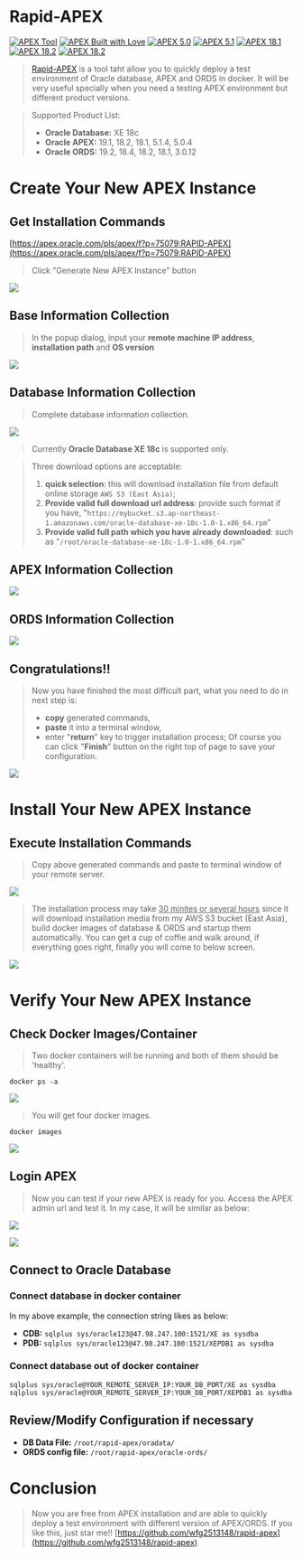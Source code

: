# Rapid-APEX
[![APEX Tool](https://cdn.rawgit.com/Dani3lSun/apex-github-badges/b7e95341/badges/apex-tool-badge.svg)](<LINK>) [![APEX Built with Love](https://cdn.rawgit.com/Dani3lSun/apex-github-badges/7919f913/badges/apex-love-badge.svg)](<LINK>) [![APEX 5.0](https://cdn.rawgit.com/Dani3lSun/apex-github-badges/88f0a6ed/badges/apex-5_0-badge.svg)](<LINK>) [![APEX 5.1](https://cdn.rawgit.com/Dani3lSun/apex-github-badges/88f0a6ed/badges/apex-5_1-badge.svg)](<LINK>) [![APEX 18.1](https://cdn.rawgit.com/Dani3lSun/apex-github-badges/2fee47b7/badges/apex-18_1-badge.svg)](<LINK>) [![APEX 18.2](https://cdn.rawgit.com/Dani3lSun/apex-github-badges/2fee47b7/badges/apex-18_2-badge.svg)](<LINK>) [![APEX 18.2](https://oracle-apex-bucket.s3-ap-northeast-1.amazonaws.com/apex-badges/APEX-19.1-blue.svg)](<LINK>) 



> [Rapid-APEX](https://apex.oracle.com/pls/apex/f?p=75079:RAPID-APEX) is a tool taht allow you to quickly deploy a test environment of Oracle database, APEX and ORDS in docker. It will be very useful specially when you need a testing APEX environment but different product versions. 

> Supported Product List:
> - **Oracle Database:** XE 18c
> - **Oracle APEX:** 19.1, 18.2, 18.1, 5.1.4, 5.0.4
> - **Oracle ORDS:** 19.2, 18.4, 18.2, 18.1, 3.0.12


# Create Your New APEX Instance

## Get Installation Commands

[https://apex.oracle.com/pls/apex/f?p=75079:RAPID-APEX](https://apex.oracle.com/pls/apex/f?p=75079:RAPID-APEX)

> Click "Generate New APEX Instance" button

![](https://wangfanggang.oss-cn-shanghai.aliyuncs.com/images/20190926221241.png)

## Base Information Collection

> In the popup dialog, input your **remote machine IP address**, **installation path** and **OS version**

![](https://wangfanggang.oss-cn-shanghai.aliyuncs.com/images/20190926222346.png)


## Database Information Collection

> Complete database information collection. 

![](https://wangfanggang.oss-cn-shanghai.aliyuncs.com/images/20190929131529.png)

> Currently **Oracle Database XE 18c** is supported only. 

> Three download options are acceptable:
> 1. **quick selection**: this will download installation file from default online storage `AWS S3 (East Asia)`;
> 2. **Provide valid full download url address**: provide such format if you have, "`https://mybucket.s3.ap-northeast-1.amazonaws.com/oracle-database-xe-18c-1.0-1.x86_64.rpm`"
> 3. **Provide valid full path which you have already downloaded**: such as "`/root/oracle-database-xe-18c-1.0-1.x86_64.rpm`"


## APEX Information Collection

![](https://wangfanggang.oss-cn-shanghai.aliyuncs.com/images/20190929131648.png)

## ORDS Information Collection

![](https://wangfanggang.oss-cn-shanghai.aliyuncs.com/images/20190929131726.png)


## Congratulations!!

> Now you have finished the most difficult part, what you need to do in next step is: 
> - **copy** generated commands,
> - **paste** it into a terminal window,
> - enter "**return**" key to trigger installation process;
> Of course you can click "**Finish**" button on the right top of page to save your configuration. 


![](https://wangfanggang.oss-cn-shanghai.aliyuncs.com/images/20190927130215.png)


# Install Your New APEX Instance

## Execute Installation Commands

> Copy above generated commands and paste to terminal window of your remote server. 

![](https://wangfanggang.oss-cn-shanghai.aliyuncs.com/images/20190926223113.png)

> The installation process may take <u>30 minites or several hours</u> since it will download installation media from my AWS S3 bucket (East Asia), build docker images of database & ORDS and startup them automatically. 
> You can get a cup of coffie and walk around, if everything goes right, finally you will come to below screen. 

![](https://wangfanggang.oss-cn-shanghai.aliyuncs.com/images/20190928074719.png)

# Verify Your New APEX Instance
## Check Docker Images/Container

> Two docker containers will be running and both of them should be 'healthy'.

```
docker ps -a
```

![](https://wangfanggang.oss-cn-shanghai.aliyuncs.com/images/20190927130445.png)

> You will get four docker images. 

```
docker images
```

![](https://wangfanggang.oss-cn-shanghai.aliyuncs.com/images/20190927130654.png)


## Login APEX

> Now you can test if your new APEX is ready for you. Access the APEX admin url and test it. In my case, it will be similar as below:

![](https://wangfanggang.oss-cn-shanghai.aliyuncs.com/images/20190926230438.png)

![](https://wangfanggang.oss-cn-shanghai.aliyuncs.com/images/20190927124836.png)

## Connect to Oracle Database
### Connect database in docker container

In my above example, the connection string likes as below: 

- **CDB:** `sqlplus sys/oracle123@47.98.247.100:1521/XE as sysdba`
- **PDB:** `sqlplus sys/oracle123@47.98.247.100:1521/XEPDB1 as sysdba`


### Connect database out of docker container

```
sqlplus sys/oracle@YOUR_REMOTE_SERVER_IP:YOUR_DB_PORT/XE as sysdba
sqlplus sys/oracle@YOUR_REMOTE_SERVER_IP:YOUR_DB_PORT/XEPDB1 as sysdba
```


## Review/Modify Configuration if necessary

- **DB Data File:** `/root/rapid-apex/oradata/`
- **ORDS config file:** `/root/rapid-apex/oracle-ords/`


# Conclusion

> Now you are free from APEX installation and are able to quickly deploy a test environment with different version of APEX/ORDS. 
> If you like this, just star me!! [https://github.com/wfg2513148/rapid-apex](https://github.com/wfg2513148/rapid-apex)


